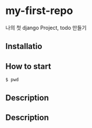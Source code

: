 # my-first-repo

나의 첫 django Project, todo 만들기

## Installatio

## How to start
```shell
$ pwd
```

## Description

<h2>Description</h2>

